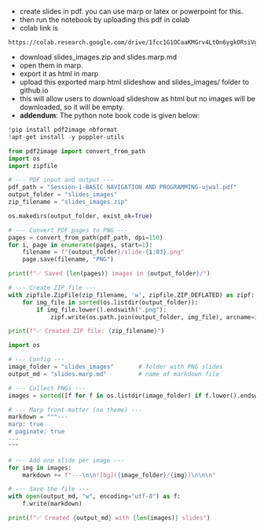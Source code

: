 - create slides in pdf. you can use marp or latex or powerpoint for this.
- then run the notebook by uploading this pdf in colab
- colab link is
```url
https://colab.research.google.com/drive/1fcc1G1OCaaKMGrv4LtOn6ygkORsiVgWt#scrollTo=Dm1LNHWPUT0B
```
- download slides_images.zip and slides.marp.md
- open them in marp.
- export it as html in marp
- upload this exported marp html slideshow and slides_images/ folder to github.io
- this will allow users to download slideshow as html but no images will be downloaded, so it will be empty.
- **addendum**: The python note book code is given below:
  
```python
!pip install pdf2image nbformat
!apt-get install -y poppler-utils
```
```python
from pdf2image import convert_from_path
import os
import zipfile

# --- PDF input and output ---
pdf_path = "Session-1-BASIC NAVIGATION AND PROGRAMMING-ujwal.pdf"
output_folder = "slides_images"
zip_filename = "slides_images.zip"

os.makedirs(output_folder, exist_ok=True)

# --- Convert PDF pages to PNG ---
pages = convert_from_path(pdf_path, dpi=150)
for i, page in enumerate(pages, start=1):
    filename = f"{output_folder}/slide-{i:03}.png"
    page.save(filename, "PNG")

print(f"✅ Saved {len(pages)} images in {output_folder}/")

# --- Create ZIP file ---
with zipfile.ZipFile(zip_filename, 'w', zipfile.ZIP_DEFLATED) as zipf:
    for img_file in sorted(os.listdir(output_folder)):
        if img_file.lower().endswith(".png"):
            zipf.write(os.path.join(output_folder, img_file), arcname=img_file)

print(f"✅ Created ZIP file: {zip_filename}")
```
```python
import os

# --- Config ---
image_folder = "slides_images"       # folder with PNG slides
output_md = "slides.marp.md"         # name of markdown file

# --- Collect PNGs ---
images = sorted([f for f in os.listdir(image_folder) if f.lower().endswith(".png")])

# --- Marp front-matter (no theme) ---
markdown = """---
marp: true
# paginate: true
---
"""

# --- Add one slide per image ---
for img in images:
    markdown += f"---\n\n![bg]({image_folder}/{img})\n\n\n"

# --- Save the file ---
with open(output_md, "w", encoding="utf-8") as f:
    f.write(markdown)

print(f"✅ Created {output_md} with {len(images)} slides")
```



  
